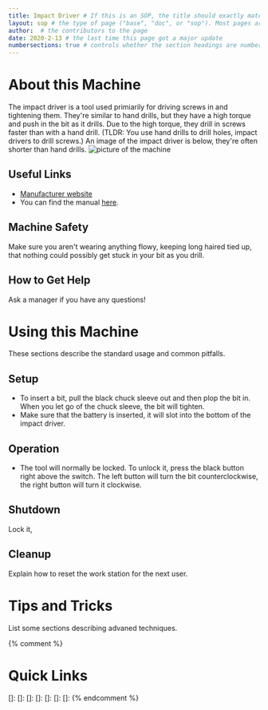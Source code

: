 ```yaml
---
title: Impact Driver # If this is an SOP, the title should exactly match the name in _data/machines.yml
layout: sop # the type of page ("base", "doc", or "sop"). Most pages are "doc" or "sop".
author:  # the contributors to the page
date: 2020-2-13 # the last time this page got a major update
numbersections: true # controls whether the section headings are numbered
---
```


# About this Machine
The impact driver is a tool used primiarily for driving screws in and tightening them. 
They're similar to hand drills, but they have a high torque and push in the bit as it drills. 
Due to the high torque, they drill in screws faster than with a hand drill. 
(TLDR: You use hand drills to drill holes, impact drivers to drill screws.) An image of the impact driver is below, they're often shorter than hand drills.
![picture of the machine](https://946e583539399c301dc7-100ffa5b52865b8ec92e09e9de9f4d02.ssl.cf2.rackcdn.com/19930/4445085.jpg)

## Useful Links
- [Manufacturer website](https://www.dewalt.com/products/power-tools/impact-drivers-and-wrenches)
- You can find the manual [here](https://www.carid.com/images/dewalt/items/pdf/dcf887d2-instruction-manual.pdf).

## Machine Safety
Make sure you aren't wearing anything flowy, keeping long haired tied up, that nothing could possibly get stuck in your bit as you drill.

## How to Get Help
Ask a manager if you have any questions!

# Using this Machine
These sections describe the standard usage and common pitfalls.

## Setup
* To insert a bit, pull the black chuck sleeve out and then plop the bit in. When you let go of the chuck sleeve, the bit will tighten.
* Make sure that the battery is inserted, it will slot into the bottom of the impact driver.

## Operation
* The tool will normally be locked. To unlock it, press the black button right above the switch. 
The left button will turn the bit counterclockwise, the right button will turn it clockwise. 

## Shutdown
Lock it, 

## Cleanup
Explain how to reset the work station for the next user.

# Tips and Tricks
List some sections describing advaned techniques.

{% comment %}
# Quick Links
[]: 
[]: 
[]: 
[]: 
[]: 
[]: 
[]: 
{% endcomment %}

